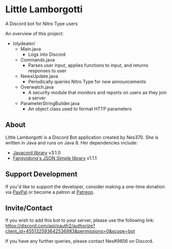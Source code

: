 # Little Lamborgotti
A Discord bot for Nitro Type users

An overview of this project:

- lolydealer/
  - Main.java    
    - Logs into Discord
  - Commands.java
    - Parses user input, applies functions to input, and returns responses to user
  - NewsUpdate.java
    - Periodically queries Nitro Type for new announcements
  - Overwatch.java
    - A security module that monitors and reports on users as they join a server
  - ParameterStringBuilder.java
    - An object class used to format HTTP parameters

## About
Little Lamborgotti is a Discord Bot application created by Nes370.
She is written in Java and runs on Java 8.
Her dependencies include:
- [Javacord library](https://github.com/Javacord/Javacord) v3.1.0
- [Fangyidong's JSON Simple library](https://github.com/fangyidong/json-simple) v1.1.1

## Support Development
If you'd like to support the developer, consider making a one-time donation via [PayPal](https://paypal.me/nes370) or become a patron at [Patreon](https://www.patreon.com/nes370).

## Invite/Contact
If you wish to add this bot to your server, please use the following link:
https://discord.com/api/oauth2/authorize?client_id=455132593642536983&permissions=0&scope=bot

If you have any further queries, please contact Nes#9856 on Discord.
